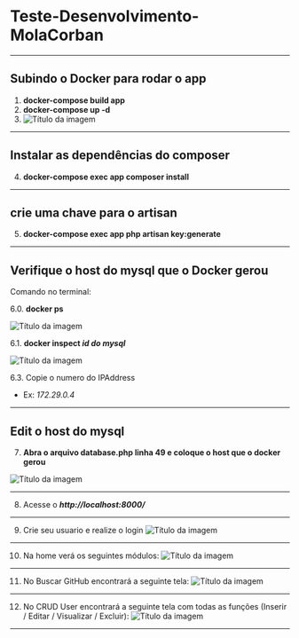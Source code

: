 # Teste-Desenvolvimento-MolaCorban

---
## Subindo o Docker para rodar o app
1. **docker-compose build app**
2. **docker-compose up -d**
3. ![Título da imagem](rodar-docker.png)

---
## Instalar as dependências do composer
4. **docker-compose exec app composer install**
---

## crie uma chave para o artisan
5. **docker-compose exec app php artisan key:generate**

---

## Verifique o host do mysql que o Docker gerou

Comando no terminal:

6.0. **docker ps**

![Título da imagem](docker-ps.png)


6.1. **docker inspect _id do mysql_**

![Título da imagem](docker-inspect.png)

6.3. Copie o numero do IPAddress 
* Ex:  _172.29.0.4_
---

## Edit o host do mysql
7. **Abra o arquivo database.php linha 49 e coloque o host que o docker gerou**

![Título da imagem](database.png)

---

8. Acesse o **_http://localhost:8000/_**

---

9. Crie seu usuario e realize o login 
![Título da imagem](login.png)

---

10. Na home verá os seguintes módulos:
![Título da imagem](tela-principal.png)

---
11. No Buscar GitHub encontrará a seguinte tela:
![Título da imagem](Busca-Git-Nome.png)

---

12. No CRUD User encontrará a seguinte tela com todas as funções (Inserir / Editar / Visualizar / Excluir):
![Título da imagem](crud.png)

---
